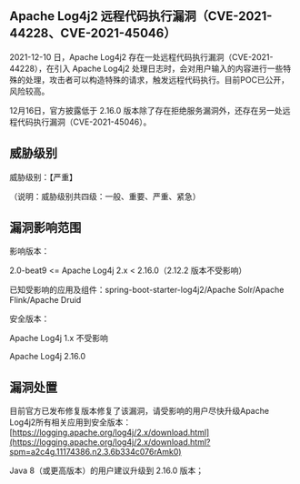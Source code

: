 ## Apache Log4j2 远程代码执行漏洞（CVE-2021-44228、CVE-2021-45046）

2021-12-10 日，Apache Log4j2 存在一处远程代码执行漏洞（CVE-2021-44228），在引入 Apache Log4j2 处理日志时，会对用户输入的内容进行一些特殊的处理，攻击者可以构造特殊的请求，触发远程代码执行。目前POC已公开，风险较高。

12月16日，官方披露低于 2.16.0 版本除了存在拒绝服务漏洞外，还存在另一处远程代码执行漏洞（CVE-2021-45046）。

## 威胁级别

威胁级别：【严重】

（说明：威胁级别共四级：一般、重要、严重、紧急）

## 漏洞影响范围

影响版本：

2.0-beat9 <= Apache Log4j 2.x < 2.16.0（2.12.2 版本不受影响）

已知受影响的应用及组件：spring-boot-starter-log4j2/Apache Solr/Apache Flink/Apache Druid

安全版本：

Apache Log4j 1.x 不受影响

Apache Log4j 2.16.0

## 漏洞处置

目前官方已发布修复版本修复了该漏洞，请受影响的用户尽快升级Apache Log4j2所有相关应用到安全版本：[https://logging.apache.org/log4j/2.x/download.html](https://logging.apache.org/log4j/2.x/download.html?spm=a2c4g.11174386.n2.3.6b334c076rAmk0)

Java 8（或更高版本）的用户建议升级到 2.16.0 版本；


